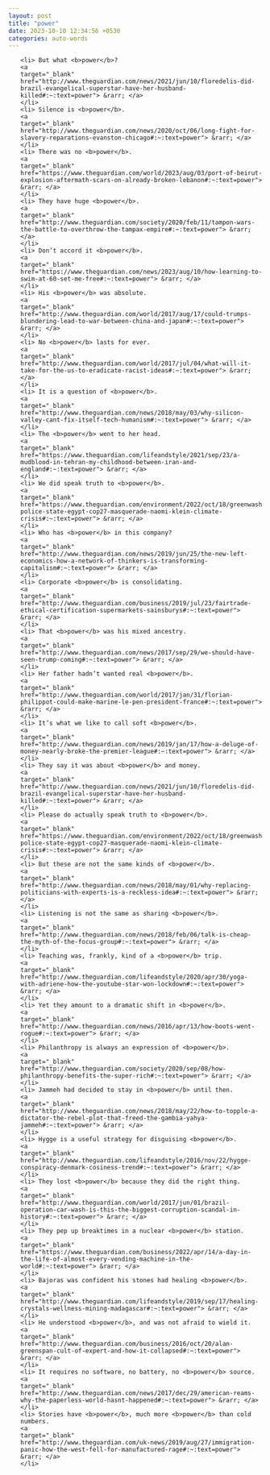 ```yaml
---
layout: post
title: "power"
date: 2023-10-10 12:34:56 +0530
categories: auto-words
---
```

<ol>

    <li> But what <b>power</b>?
    <a 
    target="_blank" 
    href="http://www.theguardian.com/news/2021/jun/10/floredelis-did-brazil-evangelical-superstar-have-her-husband-killed#:~:text=power"> &rarr; </a>
    </li>
    <li> Silence is <b>power</b>.
    <a 
    target="_blank" 
    href="http://www.theguardian.com/news/2020/oct/06/long-fight-for-slavery-reparations-evanston-chicago#:~:text=power"> &rarr; </a>
    </li>
    <li> There was no <b>power</b>.
    <a 
    target="_blank" 
    href="https://www.theguardian.com/world/2023/aug/03/port-of-beirut-explosion-aftermath-scars-on-already-broken-lebanon#:~:text=power"> &rarr; </a>
    </li>
    <li> They have huge <b>power</b>.
    <a 
    target="_blank" 
    href="http://www.theguardian.com/society/2020/feb/11/tampon-wars-the-battle-to-overthrow-the-tampax-empire#:~:text=power"> &rarr; </a>
    </li>
    <li> Don’t accord it <b>power</b>.
    <a 
    target="_blank" 
    href="https://www.theguardian.com/news/2023/aug/10/how-learning-to-swim-at-60-set-me-free#:~:text=power"> &rarr; </a>
    </li>
    <li> His <b>power</b> was absolute.
    <a 
    target="_blank" 
    href="http://www.theguardian.com/world/2017/aug/17/could-trumps-blundering-lead-to-war-between-china-and-japan#:~:text=power"> &rarr; </a>
    </li>
    <li> No <b>power</b> lasts for ever.
    <a 
    target="_blank" 
    href="http://www.theguardian.com/world/2017/jul/04/what-will-it-take-for-the-us-to-eradicate-racist-ideas#:~:text=power"> &rarr; </a>
    </li>
    <li> It is a question of <b>power</b>.
    <a 
    target="_blank" 
    href="http://www.theguardian.com/news/2018/may/03/why-silicon-valley-cant-fix-itself-tech-humanism#:~:text=power"> &rarr; </a>
    </li>
    <li> The <b>power</b> went to her head.
    <a 
    target="_blank" 
    href="https://www.theguardian.com/lifeandstyle/2021/sep/23/a-mudblood-in-tehran-my-childhood-between-iran-and-england#:~:text=power"> &rarr; </a>
    </li>
    <li> We did speak truth to <b>power</b>.
    <a 
    target="_blank" 
    href="https://www.theguardian.com/environment/2022/oct/18/greenwashing-police-state-egypt-cop27-masquerade-naomi-klein-climate-crisis#:~:text=power"> &rarr; </a>
    </li>
    <li> Who has <b>power</b> in this company?
    <a 
    target="_blank" 
    href="http://www.theguardian.com/news/2019/jun/25/the-new-left-economics-how-a-network-of-thinkers-is-transforming-capitalism#:~:text=power"> &rarr; </a>
    </li>
    <li> Corporate <b>power</b> is consolidating.
    <a 
    target="_blank" 
    href="http://www.theguardian.com/business/2019/jul/23/fairtrade-ethical-certification-supermarkets-sainsburys#:~:text=power"> &rarr; </a>
    </li>
    <li> That <b>power</b> was his mixed ancestry.
    <a 
    target="_blank" 
    href="http://www.theguardian.com/news/2017/sep/29/we-should-have-seen-trump-coming#:~:text=power"> &rarr; </a>
    </li>
    <li> Her father hadn’t wanted real <b>power</b>.
    <a 
    target="_blank" 
    href="http://www.theguardian.com/world/2017/jan/31/florian-philippot-could-make-marine-le-pen-president-france#:~:text=power"> &rarr; </a>
    </li>
    <li> It’s what we like to call soft <b>power</b>.
    <a 
    target="_blank" 
    href="http://www.theguardian.com/news/2019/jan/17/how-a-deluge-of-money-nearly-broke-the-premier-league#:~:text=power"> &rarr; </a>
    </li>
    <li> They say it was about <b>power</b> and money.
    <a 
    target="_blank" 
    href="http://www.theguardian.com/news/2021/jun/10/floredelis-did-brazil-evangelical-superstar-have-her-husband-killed#:~:text=power"> &rarr; </a>
    </li>
    <li> Please do actually speak truth to <b>power</b>.
    <a 
    target="_blank" 
    href="https://www.theguardian.com/environment/2022/oct/18/greenwashing-police-state-egypt-cop27-masquerade-naomi-klein-climate-crisis#:~:text=power"> &rarr; </a>
    </li>
    <li> But these are not the same kinds of <b>power</b>.
    <a 
    target="_blank" 
    href="http://www.theguardian.com/news/2018/may/01/why-replacing-politicians-with-experts-is-a-reckless-idea#:~:text=power"> &rarr; </a>
    </li>
    <li> Listening is not the same as sharing <b>power</b>.
    <a 
    target="_blank" 
    href="http://www.theguardian.com/news/2018/feb/06/talk-is-cheap-the-myth-of-the-focus-group#:~:text=power"> &rarr; </a>
    </li>
    <li> Teaching was, frankly, kind of a <b>power</b> trip.
    <a 
    target="_blank" 
    href="http://www.theguardian.com/lifeandstyle/2020/apr/30/yoga-with-adriene-how-the-youtube-star-won-lockdown#:~:text=power"> &rarr; </a>
    </li>
    <li> Yet they amount to a dramatic shift in <b>power</b>.
    <a 
    target="_blank" 
    href="http://www.theguardian.com/news/2016/apr/13/how-boots-went-rogue#:~:text=power"> &rarr; </a>
    </li>
    <li> Philanthropy is always an expression of <b>power</b>.
    <a 
    target="_blank" 
    href="http://www.theguardian.com/society/2020/sep/08/how-philanthropy-benefits-the-super-rich#:~:text=power"> &rarr; </a>
    </li>
    <li> Jammeh had decided to stay in <b>power</b> until then.
    <a 
    target="_blank" 
    href="http://www.theguardian.com/news/2018/may/22/how-to-topple-a-dictator-the-rebel-plot-that-freed-the-gambia-yahya-jammeh#:~:text=power"> &rarr; </a>
    </li>
    <li> Hygge is a useful strategy for disguising <b>power</b>.
    <a 
    target="_blank" 
    href="http://www.theguardian.com/lifeandstyle/2016/nov/22/hygge-conspiracy-denmark-cosiness-trend#:~:text=power"> &rarr; </a>
    </li>
    <li> They lost <b>power</b> because they did the right thing.
    <a 
    target="_blank" 
    href="http://www.theguardian.com/world/2017/jun/01/brazil-operation-car-wash-is-this-the-biggest-corruption-scandal-in-history#:~:text=power"> &rarr; </a>
    </li>
    <li> They pep up breaktimes in a nuclear <b>power</b> station.
    <a 
    target="_blank" 
    href="https://www.theguardian.com/business/2022/apr/14/a-day-in-the-life-of-almost-every-vending-machine-in-the-world#:~:text=power"> &rarr; </a>
    </li>
    <li> Bajoras was confident his stones had healing <b>power</b>.
    <a 
    target="_blank" 
    href="http://www.theguardian.com/lifeandstyle/2019/sep/17/healing-crystals-wellness-mining-madagascar#:~:text=power"> &rarr; </a>
    </li>
    <li> He understood <b>power</b>, and was not afraid to wield it.
    <a 
    target="_blank" 
    href="http://www.theguardian.com/business/2016/oct/20/alan-greenspan-cult-of-expert-and-how-it-collapsed#:~:text=power"> &rarr; </a>
    </li>
    <li> It requires no software, no battery, no <b>power</b> source.
    <a 
    target="_blank" 
    href="http://www.theguardian.com/news/2017/dec/29/american-reams-why-the-paperless-world-hasnt-happened#:~:text=power"> &rarr; </a>
    </li>
    <li> Stories have <b>power</b>, much more <b>power</b> than cold numbers.
    <a 
    target="_blank" 
    href="http://www.theguardian.com/uk-news/2019/aug/27/immigration-panic-how-the-west-fell-for-manufactured-rage#:~:text=power"> &rarr; </a>
    </li>